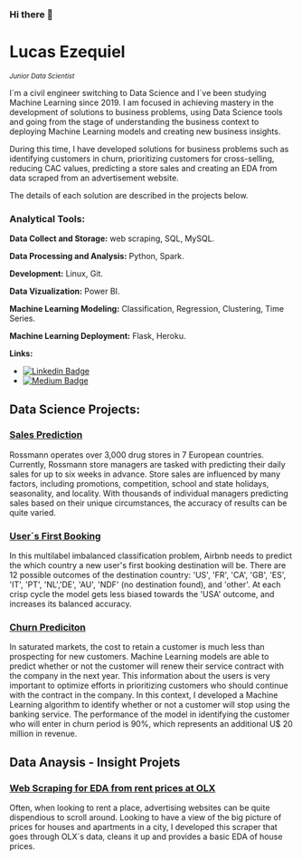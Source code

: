 ### Hi there 👋

# Lucas Ezequiel 
<sub>*Junior Data Scientist*</sub>

I´m a civil engineer switching to Data Science and I´ve been studying Machine Learning since 2019. I am focused in achieving mastery in the development of solutions to business problems, using Data Science tools and going from the stage of understanding the business context to deploying Machine Learning models and creating new business insights.

During this time, I have developed solutions for business problems such as identifying customers in churn, prioritizing customers for cross-selling, reducing CAC values, predicting a store sales and creating an EDA from data scraped from an advertisement website.

The details of each solution are described in the projects below.


### **Analytical Tools:**

**Data Collect and Storage:** web scraping, SQL, MySQL.

**Data Processing and Analysis:** Python, Spark.

**Development:** Linux, Git. 

**Data Vizualization:** Power BI.

**Machine Learning Modeling:** Classification, Regression, Clustering, Time Series. 

**Machine Learning Deployment:** Flask, Heroku.  

**Links:**
* [![Linkedin Badge](https://img.shields.io/badge/-LinkedIn-blue?style=flat&logo=LinkedIn&logoColor=white)](https://www.linkedin.com/in/lucas-medeiros-14a8a51a8/)
* [![Medium Badge](https://img.shields.io/badge/M-Medium-lightgrey)](https://medium.com/@lucas.medeiross)

## Data Science Projects:

### [Sales Prediction](https://github.com/LucasEzBM/rossmann-sales)

Rossmann operates over 3,000 drug stores in 7 European countries. Currently, Rossmann store managers are tasked with predicting their daily sales for up to six weeks in advance. Store sales are influenced by many factors, including promotions, competition, school and state holidays, seasonality, and locality. With thousands of individual managers predicting sales based on their unique circumstances, the accuracy of results can be quite varied.


### [User´s First Booking](https://github.com/LucasEzBM/airbnb_users_first_booking) 

In this multilabel imbalanced classification problem, Airbnb needs to predict the which country a new user's first booking destination will be. There are 12 possible outcomes of the destination country: 'US', 'FR', 'CA', 'GB', 'ES', 'IT', 'PT', 'NL','DE', 'AU', 'NDF' (no destination found), and 'other'. At each crisp cycle the model gets less biased towards the 'USA' outcome, and increases its balanced accuracy.

### [Churn Prediciton](https://github.com/LucasEzBM/churn_prediction) 

In saturated markets, the cost to retain a customer is much less than prospecting for new customers. Machine Learning models are able to predict whether or not the customer will renew their service contract with the company in the next year. This information about the users is very important to optimize efforts in prioritizing customers who should continue with the contract in the company.
In this context, I developed a Machine Learning algorithm to identify whether or not a customer will stop using the banking service. The performance of the model in identifying the customer who will enter in churn period is 90%, which represents an additional U$ 20 million in revenue.


## Data Anaysis - Insight Projets

### [Web Scraping for EDA from rent prices at OLX](https://github.com/LucasEzBM/scraper_rent_prices)

Often, when looking to rent a place, advertising websites can be quite dispendious to scroll around. Looking to have a view of the big picture of prices for houses and apartments in a city, I developed this scraper that goes through OLX´s data, cleans it up and provides a basic EDA of house prices.

<!--
**LucasEzBM/LucasEzBM** is a ✨ _special_ ✨ repository because its `README.md` (this file) appears on your GitHub profile.

